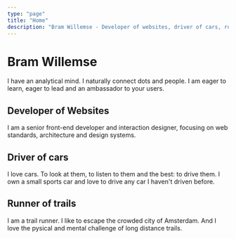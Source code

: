 ```yaml
---
type: "page"
title: "Home"
description: "Bram Willemse - Developer of websites, driver of cars, runner of trails"
---
```


# Bram Willemse
I have an analytical mind. I naturally connect dots and people. I am eager to learn, eager to lead and an ambassador to your users.

## Developer of Websites
I am a senior front-end developer and interaction designer, focusing on web standards, architecture and design systems.

## Driver of cars
I love cars. To look at them, to listen to them and the best: to drive them. I own a small sports car and love to drive any car I haven't driven before.

## Runner of trails
I am a trail runner. I like to escape the crowded city of Amsterdam. And I love the pysical and mental challenge of long distance trails.

